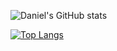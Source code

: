 ![Daniel's GitHub stats](https://github-readme-stats.vercel.app/api?username=Dnakitare&count_private=true&hide=commits)

[![Top Langs](https://github-readme-stats.vercel.app/api/top-langs/?username=Dnakitare&layout=compact)](https://github.com/Dnakitare/github-readme-stats)
